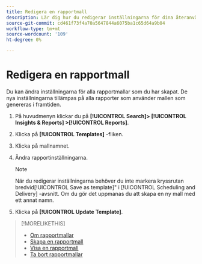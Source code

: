 ```yaml
---
title: Redigera en rapportmall
description: Lär dig hur du redigerar inställningarna för dina återanvändbara rapportmallar.
source-git-commit: cd461f73f4a70a5647844a6075ba1c65d64a9b04
workflow-type: tm+mt
source-wordcount: '109'
ht-degree: 0%

---
```


# Redigera en rapportmall

Du kan ändra inställningarna för alla rapportmallar som du har skapat. De nya inställningarna tillämpas på alla rapporter som använder mallen som genereras i framtiden.

1. På huvudmenyn klickar du på **[!UICONTROL Search]> [!UICONTROL Insights & Reports] >[!UICONTROL Reports]**.

1. Klicka på **[!UICONTROL Templates]** -fliken.

1. Klicka på mallnamnet.

1. Ändra rapportinställningarna.

   >[!NOTE]
   >
   > När du redigerar inställningarna behöver du inte markera kryssrutan bredvid[!UICONTROL Save as template]&quot; i [!UICONTROL Scheduling and Delivery] -avsnitt. Om du gör det uppmanas du att skapa en ny mall med ett annat namn.

1. Klicka på **[!UICONTROL Update Template]**.

>[!MORELIKETHIS]
>
>* [Om rapportmallar](template-about.md)
>* [Skapa en rapportmall](template-create.md)
>* [Visa en rapportmall](template-view.md)
>* [Ta bort rapportmallar](template-delete.md)

